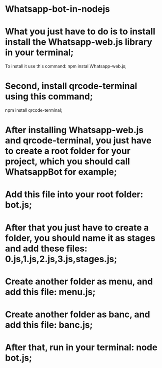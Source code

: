 # Whatsapp-bot-in-nodejs
# What you just have to do is to install install the Whatsapp-web.js library in your terminal;
To install it use this command: npm instal Whatsapp-web.js;
# Second, install qrcode-terminal using this command;
npm install qrcode-terminal;
 # After installing Whatsapp-web.js  and qrcode-terminal, you just have to create a root folder for your project, which you should call WhatsappBot for example;
 # Add this file into your root folder: bot.js;
 # After that you just have to create a folder, you should name it as stages and add these files: 0.js,1.js,2.js,3.js,stages.js;
# Create another folder as menu, and add this file: menu.js;
# Create another folder as banc, and add this file: banc.js;
 # After  that, run in your terminal: node bot.js;
